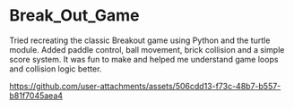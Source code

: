 # Break_Out_Game
Tried recreating the classic Breakout game using Python and the turtle module.  Added paddle control, ball movement, brick collision and a simple score system. It was fun to make and helped me understand game loops and collision logic better. 


https://github.com/user-attachments/assets/506cdd13-f73c-48b7-b557-b81f7045aea4

